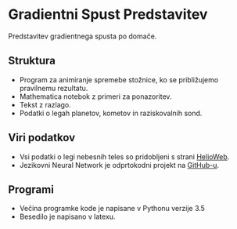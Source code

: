 # Gradientni Spust Predstavitev
Predstavitev gradientnega spusta po domače.

## Struktura
- Program za animiranje spremebe stožnice, ko se približujemo pravilnemu rezultatu.
- Mathematica notebok z primeri za ponazoritev.
- Tekst z razlago.
- Podatki o legah planetov, kometov in raziskovalnih sond.

## Viri podatkov
- Vsi podatki o legi nebesnih teles so pridobljeni s strani [HelioWeb](http://omniweb.gsfc.nasa.gov/coho/helios/heli.html).
- Jezikovni Neural Network je odprtokodni projekt na [GitHub-u](https://github.com/carykh/neuralNetworkLanguageDetection).

## Programi
- Večina programke kode je napisane v Pythonu verzije 3.5
- Besedilo je napisano v latexu.
